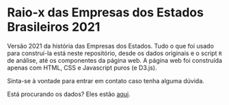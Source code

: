 # Raio-x das Empresas dos Estados Brasileiros 2021
 
Versão 2021 da história das Empresas dos Estados. Tudo o que foi usado para construí-la está neste repositório, desde os dados originais e o script `R` de análise, até os componentes da página web. A página web foi construída apenas com HTML, CSS e Javascript puros (e D3.js).

Sinta-se à vontade para entrar em contato caso tenha alguma dúvida.

Está procurando os dados? Eles estão [aqui](./dados/dados.csv).

